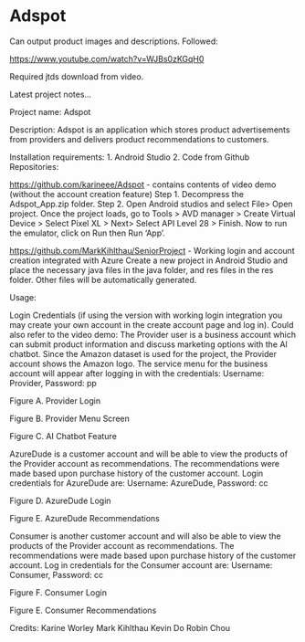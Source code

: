 # Adspot


Can output product images and descriptions. Followed:

https://www.youtube.com/watch?v=WJBs0zKGqH0

Required jtds download from video.



Latest project notes... 

Project name: 
Adspot 

Description: 
Adspot is an application which stores product advertisements from providers and delivers product recommendations to customers. 

Installation requirements:
	1. Android Studio
	2. Code from Github Repositories: 
 
https://github.com/karineee/Adspot - contains contents of video demo (without the account creation feature) 
Step 1. Decompress the Adspot_App.zip folder.
Step 2. Open Android studios and select File> Open project. Once the project loads, go to Tools > AVD manager > Create Virtual Device > Select Pixel XL > Next> Select API Level 28 > Finish. Now to run the emulator, click on Run then Run ‘App’. 
 
https://github.com/MarkKihlthau/SeniorProject - Working login and account creation integrated with Azure
Create a new project in Android Studio and place the necessary java files in the java folder, and res files in the res folder. Other files will be automatically generated. 

Usage:

Login Credentials (if using the version with working login integration you may create your own account in the create account page and log in). Could also refer to the video demo:
The Provider user is a business account which can submit product information and discuss marketing options with the AI chatbot. Since the Amazon dataset is used for the project, the Provider account shows the Amazon logo. The service menu for the business account will appear after logging in with the credentials:
Username: Provider, Password: pp

Figure A. Provider Login

Figure B. Provider Menu Screen

Figure C. AI Chatbot Feature

AzureDude is a customer account and will be able to view the products of the Provider account as recommendations. The recommendations were made based upon purchase history of the customer account. Login credentials for AzureDude are:
Username: AzureDude, Password: cc

Figure D. AzureDude Login

Figure E. AzureDude Recommendations
 
Consumer is another customer account and will also be able to view the products of the Provider account as recommendations. The recommendations were made based upon purchase history of the customer account. Log in credentials for the Consumer account are:
Username: Consumer, Password: cc 
 

Figure F. Consumer Login

Figure E. Consumer Recommendations
 
Credits:
Karine Worley
Mark Kihlthau
Kevin Do
Robin Chou










 
